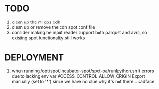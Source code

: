 # TODO
1. clean up the ml ops cdh
2. clean up or remove the cdh spot.conf file
3. consider making he input reader support both parquet and avro, so existing spot functionality still works

# DEPLOYMENT
1. when running /opt/spot/incubator-spot/spot-oa/runIpython.sh it errors due to lacking env var ACCESS_CONTROL_ALLOW_ORIGIN
   Export manually (set to '*') since we have no clue why it's not there... sadface
